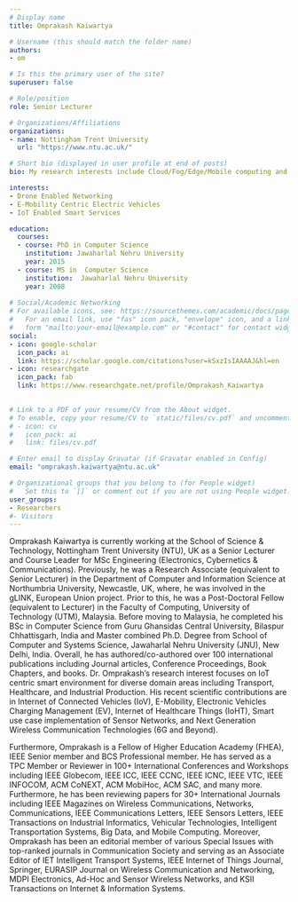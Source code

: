 ```yaml
---
# Display name
title: Omprakash Kaiwartya

# Username (this should match the folder name)
authors:
- om

# Is this the primary user of the site?
superuser: false

# Role/position
role: Senior Lecturer

# Organizations/Affiliations
organizations:
- name: Nottingham Trent University
  url: "https://www.ntu.ac.uk/"

# Short bio (displayed in user profile at end of posts)
bio: My research interests include Cloud/Fog/Edge/Mobile computing and energy management.

interests:
- Drone Enabled Networking
- E-Mobility Centric Electric Vehicles
- IoT Enabled Smart Services

education:
  courses:
  - course: PhD in Computer Science
    institution: Jawaharlal Nehru University 
    year: 2015
  - course: MS in  Computer Science
    institution:  Jawaharlal Nehru University 
    year: 2008
 
# Social/Academic Networking
# For available icons, see: https://sourcethemes.com/academic/docs/page-builder/#icons
#   For an email link, use "fas" icon pack, "envelope" icon, and a link in the
#   form "mailto:your-email@example.com" or "#contact" for contact widget.
social:
- icon: google-scholar
  icon_pack: ai
  link: https://scholar.google.com/citations?user=kSxzIsIAAAAJ&hl=en
- icon: researchgate
  icon_pack: fab
  link: https://www.researchgate.net/profile/Omprakash_Kaiwartya

  
# Link to a PDF of your resume/CV from the About widget.
# To enable, copy your resume/CV to `static/files/cv.pdf` and uncomment the lines below.
# - icon: cv
#   icon_pack: ai
#   link: files/cv.pdf

# Enter email to display Gravatar (if Gravatar enabled in Config)
email: "omprakash.kaiwartya@ntu.ac.uk"

# Organizational groups that you belong to (for People widget)
#   Set this to `[]` or comment out if you are not using People widget.
user_groups:
- Researchers
#- Visitors
---
```


Omprakash Kaiwartya is currently working at the School of Science & Technology,  Nottingham Trent University (NTU), UK as a Senior Lecturer and Course Leader for MSc Engineering (Electronics, Cybernetics & Communications). Previously, he was a Research Associate (equivalent to Senior Lecturer) in the Department of Computer and Information Science at Northumbria University, Newcastle, UK, where, he was involved in the gLINK, European Union project.  Prior to this, he was a Post-Doctoral Fellow (equivalent to Lecturer) in the Faculty of Computing, University of Technology (UTM), Malaysia. Before moving to Malaysia, he completed his BSc in Computer Science from Guru Ghansidas Central University, Bilaspur Chhattisgarh, India and Master combined Ph.D. Degree from School of Computer and Systems Science, Jawaharlal Nehru University (JNU), New Delhi, India. Overall, he has authored/co-authored over 100 international publications including Journal articles, Conference Proceedings, Book Chapters, and books. Dr. Omprakash’s research interest focuses on IoT centric smart environment for diverse domain areas including Transport, Healthcare, and Industrial Production. His recent scientific contributions are in Internet of Connected Vehicles (IoV), E-Mobility, Electronic Vehicles Charging Management (EV), Internet of Healthcare Things (IoHT), Smart use case implementation of Sensor Networks, and Next Generation Wireless Communication Technologies (6G and Beyond).

Furthermore, Omprakash is a Fellow of Higher Education Academy (FHEA), IEEE Senior member and BCS Professional member. He has served as a TPC Member or Reviewer in 100+ International Conferences and Workshops including IEEE Globecom, IEEE ICC, IEEE CCNC, IEEE ICNC, IEEE VTC, IEEE INFOCOM, ACM CoNEXT, ACM MobiHoc, ACM SAC, and many more. Furthermore, he has been reviewing papers for 30+ International Journals including IEEE Magazines on Wireless Communications, Networks, Communications, IEEE Communications Letters, IEEE Sensors Letters, IEEE Transactions on Industrial Informatics, Vehicular Technologies, Intelligent Transportation Systems, Big Data, and Mobile Computing. Moreover, Omprakash has been an editorial member of various Special Issues with top-ranked journals in Communication Society and serving as an Associate Editor of IET Intelligent Transport Systems, IEEE Internet of Things Journal, Springer, EURASIP Journal on Wireless Communication and Networking, MDPI Electronics, Ad-Hoc and Sensor Wireless Networks, and KSII Transactions on Internet & Information Systems.
